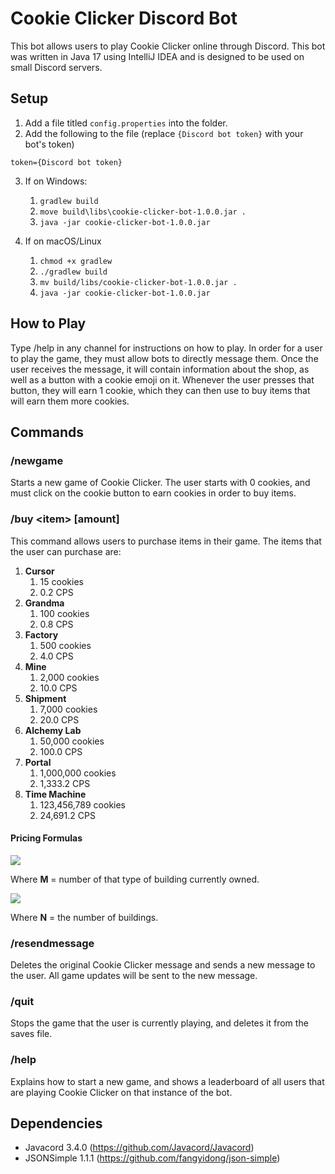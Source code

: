 # Cookie Clicker Discord Bot
This bot allows users to play Cookie Clicker online through Discord.
This bot was written in Java 17 using IntelliJ IDEA and is designed to be used on small Discord servers.

## Setup
1. Add a file titled `config.properties` into the folder.
2. Add the following to the file (replace `{Discord bot token}` with your bot's token)
```
token={Discord bot token}
```
3. If on Windows:
    1. `gradlew build`
    2. `move build\libs\cookie-clicker-bot-1.0.0.jar .`
    3. `java -jar cookie-clicker-bot-1.0.0.jar`

4. If on macOS/Linux
    1. `chmod +x gradlew`
    2. `./gradlew build`
    3. `mv build/libs/cookie-clicker-bot-1.0.0.jar .`
    4. `java -jar cookie-clicker-bot-1.0.0.jar`

## How to Play
Type /help in any channel for instructions on how to play.
In order for a user to play the game, they must allow bots to directly message them.
Once the user receives the message, it will contain information about the shop, as well as a button with a cookie emoji on it.
Whenever the user presses that button, they will earn 1 cookie, which they can then use to buy items that will earn them more cookies.


## Commands

### /newgame
Starts a new game of Cookie Clicker. The user starts with 0 cookies, and must click on the cookie button to earn cookies in order to buy items.

### /buy \<item> [amount]
This command allows users to purchase items in their game. The items that the user can purchase are:

1. **Cursor**
   1. 15 cookies
   2. 0.2 CPS
2. **Grandma**
   1. 100 cookies
   2. 0.8 CPS
3. **Factory** 
   1. 500 cookies
   2. 4.0 CPS
4. **Mine**
   1. 2,000 cookies
   2. 10.0 CPS
5. **Shipment**
   1. 7,000 cookies
   2. 20.0 CPS
6. **Alchemy Lab**
   1. 50,000 cookies
   2. 100.0 CPS
7. **Portal**
   1. 1,000,000 cookies
   2. 1,333.2 CPS
8. **Time Machine**
   1. 123,456,789 cookies
   2. 24,691.2 CPS
   
#### Pricing Formulas
<img src="https://latex.codecogs.com/svg.image?\bg{white}Price\:=\:Base\:cost\:*\:1.1^M" />

Where **M** = number of that type of building currently owned.

<img src="https://latex.codecogs.com/svg.image?\bg{white}Cumulative\:price\:=\:\frac{Base\:cost\:*\:(1.1^N\:-\:1)}{0.1}" />

Where **N** = the number of buildings.

### /resendmessage
Deletes the original Cookie Clicker message and sends a new message to the user. All game updates will be sent to the new message.

### /quit
Stops the game that the user is currently playing, and deletes it from the saves file.

### /help
Explains how to start a new game, and shows a leaderboard of all users that are playing Cookie Clicker on that instance of the bot.

## Dependencies
- Javacord 3.4.0 (https://github.com/Javacord/Javacord)
- JSONSimple 1.1.1 (https://github.com/fangyidong/json-simple)
